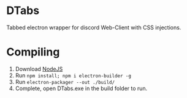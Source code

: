 # DTabs
Tabbed electron wrapper for discord Web-Client with CSS injections.

# Compiling

1. Download [NodeJS](https://nodejs.org/en/)
2. Run `npm install; npm i electron-builder -g` 
3. Run `electron-packager --out ./build/`
4. Complete, open DTabs.exe in the build folder to run.
